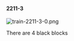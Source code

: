 #### 2211-3
![train-2211-3-0.png](https://github.com/lil-lab/nlvr/raw/master/nlvr/train/images/74/train-2211-3-0.png "train-2211-3-0.png")

There are 4 black blocks
